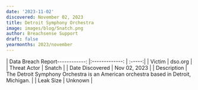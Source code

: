```yaml
---
date: '2023-11-02'
discovered: November 02, 2023
title: Detroit Symphony Orchestra
image: images/blog/Snatch.png
author: Breachsense Support
draft: false
yearmonths: 2023/november
---
```


| Data Breach Report------------:     |:-------------:    | :-----:|
| Victim      | dso.org      | 
| Threat Actor      | Snatch      | 
| Date Discovered      | Nov 02, 2023      | 
| Description      | The Detroit Symphony Orchestra is an American orchestra based in Detroit, Michigan.      | 
| Leak Size      | Unknown      | 

